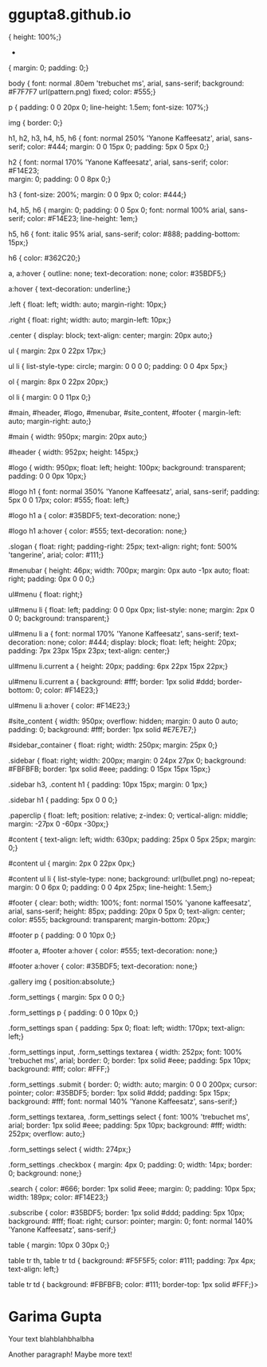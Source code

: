 # ggupta8.github.io
<!DOCTYPE html>
<html>
<head>
  <meta charset="utf-8">
  <title>Garima Gupta</title>
  
{ height: 100%;}

*
{ margin: 0;
  padding: 0;}

body
{ font: normal .80em 'trebuchet ms', arial, sans-serif;
  background: #F7F7F7 url(pattern.png) fixed;
  color: #555;}

p
{ padding: 0 0 20px 0;
  line-height: 1.5em;
  font-size: 107%;}

img
{ border: 0;}

h1, h2, h3, h4, h5, h6 
{ font: normal 250% 'Yanone Kaffeesatz', arial, sans-serif;
  color: #444;
  margin: 0 0 15px 0;
  padding: 5px 0 5px 0;}

h2
{ font: normal 170% 'Yanone Kaffeesatz', arial, sans-serif;
  color: #F14E23;  
  margin: 0;
  padding: 0 0 8px 0;}

h3
{ font-size: 200%;
  margin: 0 0 9px 0;
  color: #444;}

h4, h5, h6
{ margin: 0;
  padding: 0 0 5px 0;
  font: normal 100% arial, sans-serif;
  color: #F14E23;
  line-height: 1em;}

h5, h6
{ font: italic 95% arial, sans-serif;
  color: #888;
  padding-bottom: 15px;}

h6
{ color: #362C20;}

a, a:hover
{ outline: none;
  text-decoration: none;
  color: #35BDF5;}

a:hover
{ text-decoration: underline;}

.left
{ float: left;
  width: auto;
  margin-right: 10px;}

.right
{ float: right; 
  width: auto;
  margin-left: 10px;}

.center
{ display: block;
  text-align: center;
  margin: 20px auto;}

ul
{ margin: 2px 0 22px 17px;}

ul li
{ list-style-type: circle;
  margin: 0 0 0 0; 
  padding: 0 0 4px 5px;}

ol
{ margin: 8px 0 22px 20px;}

ol li
{ margin: 0 0 11px 0;}

#main, #header, #logo, #menubar, #site_content, #footer
{ margin-left: auto; 
  margin-right: auto;}

#main
{ width: 950px;
  margin: 20px auto;}

#header
{ width: 952px;
  height: 145px;}

#logo
{ width: 950px;
  float: left;
  height: 100px;
  background: transparent;
  padding: 0 0 0px 10px;}

#logo h1
{ font: normal 350% 'Yanone Kaffeesatz', arial, sans-serif;
  padding: 5px 0 0 17px;
  color: #555;
  float: left;}

#logo h1 a
{ color: #35BDF5;
  text-decoration: none;}

#logo h1 a:hover
{ color: #555;
  text-decoration: none;}

.slogan
{ float: right; 
  padding-right: 25px;
  text-align: right; 
  font: 500% 'tangerine', arial; 
  color: #111;}

#menubar
{ height: 46px;
  width: 700px;
  margin: 0px auto -1px auto;
  float: right;
  padding: 0px 0 0 0;} 

ul#menu
{ float: right;}

ul#menu li
{ float: left;
  padding: 0 0 0px 0px;
  list-style: none;
  margin: 2px 0 0 0;
  background: transparent;}

ul#menu li a
{ font: normal 170% 'Yanone Kaffeesatz', sans-serif;
  text-decoration: none;
  color: #444;
  display: block; 
  float: left; 
  height: 20px;
  padding: 7px 23px 15px 23px;
  text-align: center;} 

ul#menu li.current a
{ height: 20px;
  padding: 6px 22px 15px 22px;}

ul#menu li.current a
{ background: #fff;
  border: 1px solid #ddd;
  border-bottom: 0;
  color: #F14E23;}

ul#menu li a:hover
{ color: #F14E23;}

#site_content
{ width: 950px;
  overflow: hidden;
  margin: 0 auto 0 auto;
  padding: 0;
  background: #fff;
  border: 1px solid #E7E7E7;} 

#sidebar_container
{ float: right;
  width: 250px;
  margin: 25px 0;}

.sidebar
{ float: right;
  width: 200px;
  margin: 0 24px 27px 0;
  background: #FBFBFB;
  border: 1px solid #eee;
  padding: 0 15px 15px 15px;}

.sidebar h3, .content h1
{ padding: 10px 15px;
  margin: 0 1px;}

.sidebar h1
{ padding: 5px 0 0 0;}

.paperclip
{ float: left;
  position: relative; 
  z-index: 0;
  vertical-align: middle; 
  margin: -27px 0 -60px -30px;}

#content
{ text-align: left;
  width: 630px;
  padding: 25px 0 5px 25px;
  margin: 0;}

#content ul
{ margin: 2px 0 22px 0px;}

#content ul li
{ list-style-type: none;
  background: url(bullet.png) no-repeat;
  margin: 0 0 6px 0; 
  padding: 0 0 4px 25px;
  line-height: 1.5em;}

#footer
{ clear: both;
  width: 100%;
  font: normal 150% 'yanone kaffeesatz',  arial, sans-serif;
  height: 85px;
  padding: 20px 0 5px 0;
  text-align: center; 
  color: #555;
  background: transparent;
  margin-bottom: 20px;}

#footer p
{ padding: 0 0 10px 0;}

#footer a, #footer a:hover
{ color: #555;
  text-decoration: none;}

#footer a:hover
{ color: #35BDF5;
  text-decoration: none;}

.gallery img
{ position:absolute;}

.form_settings
{ margin: 5px 0 0 0;}

.form_settings p
{ padding: 0 0 10px 0;}

.form_settings span
{ padding: 5px 0; 
  float: left; 
  width: 170px; 
  text-align: left;}
  
.form_settings input, .form_settings textarea
{ width: 252px; 
  font: 100% 'trebuchet ms', arial;
  border: 0;
  border: 1px solid #eee;
  padding: 5px 10px;
  background: #fff;
  color: #FFF;}
  
.form_settings .submit
{ border: 0; 
  width: auto;
  margin: 0 0 0 200px; 
  cursor: pointer; 
  color: #35BDF5;
  border: 1px solid #ddd;
  padding: 5px 15px;
  background: #fff;
  font: normal 140% 'Yanone Kaffeesatz', sans-serif;}

.form_settings textarea, .form_settings select
{ font: 100% 'trebuchet ms', arial; 
  border: 1px solid #eee;
  padding: 5px 10px;
  background: #fff;
  width: 252px;
  overflow: auto;}

.form_settings select
{ width: 274px;}

.form_settings .checkbox
{ margin: 4px 0; 
  padding: 0; 
  width: 14px;
  border: 0;
  background: none;}

.search
{ color: #666;
  border: 1px solid #eee;
  margin: 0;
  padding: 10px 5px;
  width: 189px;
  color: #F14E23;}
  
.subscribe
{ color: #35BDF5;
  border: 1px solid #ddd;
  padding: 5px 10px;
  background: #fff;
  float: right;
  cursor: pointer;
  margin: 0;
  font: normal 140% 'Yanone Kaffeesatz', sans-serif;}
 
table
{ margin: 10px 0 30px 0;}

table tr th, table tr td
{ background: #F5F5F5;
  color: #111;
  padding: 7px 4px;
  text-align: left;}
  
table tr td
{ background: #FBFBFB;
  color: #111;
  border-top: 1px solid #FFF;}>
</head>
<body>
  <h1>Garima Gupta</h1>
  <p>Your text blahblahbhalbha</p>
  <p>Another paragraph!  Maybe more text!</p>
</body>
</html>
